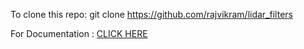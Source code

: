 To clone this repo: git clone https://github.com/rajvikram/lidar_filters

For Documentation : [CLICK HERE](http://htmlpreview.github.io/?https://github.com/rajvikram/lidar_filters/blob/master/docs/html/index.html)

